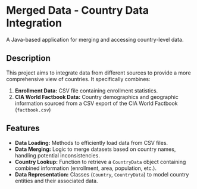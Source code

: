 # Merged Data - Country Data Integration

A Java-based application for merging and accessing country-level data.

## Description

This project aims to integrate data from different sources to provide a more comprehensive view of countries.  It specifically combines:

1.  **Enrollment Data:** CSV file containing enrollment statistics.
2.  **CIA World Factbook Data:** Country demographics and geographic information sourced from a CSV export of the CIA World Factbook (`factbook.csv`)
## Features

* **Data Loading:** Methods to efficiently load data from CSV files.
* **Data Merging:** Logic to merge datasets based on country names, handling potential inconsistencies.
* **Country Lookup:** Function to retrieve a `CountryData` object containing combined information (enrollment, area, population, etc.).
* **Data Representation:** Classes (`Country`, `CountryData`) to model country entities and their associated data.


